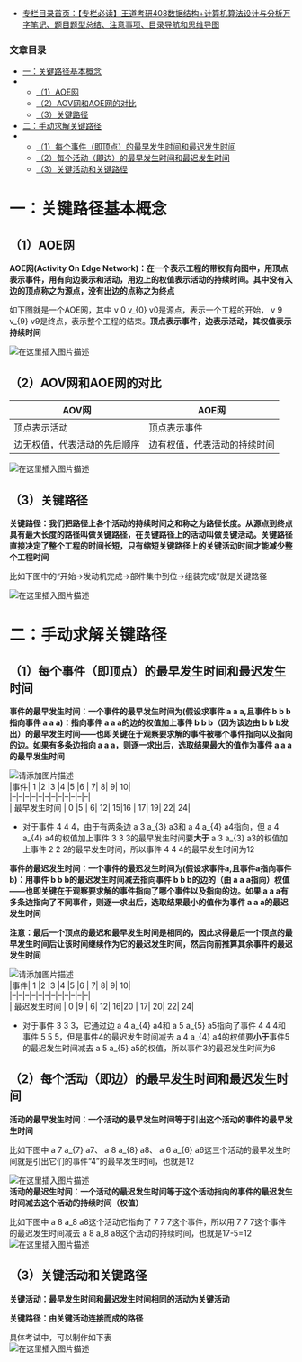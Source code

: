  

- [专栏目录首页：【专栏必读】王道考研408数据结构+计算机算法设计与分析万字笔记、题目题型总结、注意事项、目录导航和思维导图](https://zhangxing-tech.blog.csdn.net/article/details/121501138?spm=1001.2014.3001.5502)

### 文章目录

- [一：关键路径基本概念](#_4)
- - [（1）AOE网](#1AOE_6)
  - [（2）AOV网和AOE网的对比](#2AOVAOE_15)
  - [（3）关键路径](#3_24)
- [二：手动求解关键路径](#_32)
- - [（1）每个事件（即顶点）的最早发生时间和最迟发生时间](#1_33)
  - [（2）每个活动（即边）的最早发生时间和最迟发生时间](#2_56)
  - [（3）关键活动和关键路径](#3_70)

# 一：关键路径基本概念

## （1）AOE网

**AOE网\(Activity On Edge Network\)：在一个表示工程的带权有向图中，用顶点表示事件，用有向边表示和活动，用边上的权值表示活动的持续时间。其中没有入边的顶点称之为源点，没有出边的点称之为终点**

如下图就是一个AOE网，其中 v 0 v\_\{0\} v0​是源点，表示一个工程的开始， v 9 v\_\{9\} v9​是终点，表示整个工程的结束。**顶点表示事件，边表示活动，其权值表示持续时间**

![在这里插入图片描述](https://ziquyun.com/main/csdn/img?url=https%3A%2F%2Fimg-blog.csdnimg.cn%2F08bb5c859de949649363dc802f336626.png%3Fx-oss-process%3Dimage%2Fwatermark%2Ctype_ZHJvaWRzYW5zZmFsbGJhY2s%2Cshadow_50%2Ctext_Q1NETiBA5oiR5pOm5LqGREo%3D%2Csize_20%2Ccolor_FFFFFF%2Ct_70%2Cg_se%2Cx_16&rfUrl=https%3A%2F%2Fzhangxing-tech.blog.csdn.net%2Farticle%2Fdetails%2F121584617)

## （2）AOV网和AOE网的对比

| AOV网 | AOE网 |
| --- | --- |
| 顶点表示活动 | 顶点表示事件 |
| 边无权值，代表活动的先后顺序 | 边有权值，代表活动的持续时间 |

![在这里插入图片描述](https://ziquyun.com/main/csdn/img?url=https%3A%2F%2Fimg-blog.csdnimg.cn%2Fdf070a77614a4e708cac5ec03004d853.png%3Fx-oss-process%3Dimage%2Fwatermark%2Ctype_ZHJvaWRzYW5zZmFsbGJhY2s%2Cshadow_50%2Ctext_Q1NETiBA5oiR5pOm5LqGREo%3D%2Csize_20%2Ccolor_FFFFFF%2Ct_70%2Cg_se%2Cx_16&rfUrl=https%3A%2F%2Fzhangxing-tech.blog.csdn.net%2Farticle%2Fdetails%2F121584617)

## （3）关键路径

**关键路径：我们把路径上各个活动的持续时间之和称之为路径长度。从源点到终点具有最大长度的路径叫做关键路径，在关键路径上的活动叫做关键活动。关键路径直接决定了整个工程的时间长短，只有缩短关键路径上的关键活动时间才能减少整个工程时间**

比如下图中的“开始->发动机完成->部件集中到位->组装完成”就是关键路径

![在这里插入图片描述](https://ziquyun.com/main/csdn/img?url=https%3A%2F%2Fimg-blog.csdnimg.cn%2F1756296e6022486183e65ff2d5626ab4.png%3Fx-oss-process%3Dimage%2Fwatermark%2Ctype_ZHJvaWRzYW5zZmFsbGJhY2s%2Cshadow_50%2Ctext_Q1NETiBA5oiR5pOm5LqGREo%3D%2Csize_20%2Ccolor_FFFFFF%2Ct_70%2Cg_se%2Cx_16&rfUrl=https%3A%2F%2Fzhangxing-tech.blog.csdn.net%2Farticle%2Fdetails%2F121584617)

# 二：手动求解关键路径

## （1）每个事件（即顶点）的最早发生时间和最迟发生时间

**事件的最早发生时间：一个事件的最早发生时间为\(假设求事件 a a a,且事件 b b b指向事件 a a a\)：指向事件 a a a的边的权值加上事件 b b b（因为该边由 b b b发出）的最早发生时间——也即关键在于观察要求解的事件被哪个事件指向以及指向的边。如果有多条边指向 a a a，则逐一求出后，选取结果最大的值作为事件 a a a的最早发生时间**

![请添加图片描述](https://ziquyun.com/main/csdn/img?url=https%3A%2F%2Fimg-blog.csdnimg.cn%2F758bd7d004124e1a96424cb734f516b3.jpg%3Fx-oss-process%3Dimage%2Fwatermark%2Ctype_ZHJvaWRzYW5zZmFsbGJhY2s%2Cshadow_50%2Ctext_Q1NETiBA5oiR5pOm5LqGREo%3D%2Csize_20%2Ccolor_FFFFFF%2Ct_70%2Cg_se%2Cx_16&rfUrl=https%3A%2F%2Fzhangxing-tech.blog.csdn.net%2Farticle%2Fdetails%2F121584617)  
|事件| 1 |2 |3 |4 |5 |6 | 7| 8| 9| 10|  
|–|–|–|–|–|–|–|–|–|–|–|–|  
| 最早发生时间 | 0 |5 | 6| 12| 15|16 | 17| 19| 22| 24|

- 对于事件 4 4 4，由于有两条边 a 3 a\_\{3\} a3​和 a 4 a\_\{4\} a4​指向，但 a 4 a\_\{4\} a4​的权值加上事件 3 3 3的最早发生时间要**大于** a 3 a\_\{3\} a3​的权值加上事件 2 2 2的最早发生时间，所以事件 4 4 4的最早发生时间为12

**事件的最迟发生时间：一个事件的最迟发生时间为\(假设求事件a,且事件a指向事件b\)：用事件 b b b的最迟发生时间减去指向事件 b b b的边的（由 a a a指向）权值——也即关键在于观察要求解的事件指向了哪个事件以及指向的边。如果 a a a有多条边指向了不同事件，则逐一求出后，选取结果最小的值作为事件 a a a的最迟发生时间**

**注意：最后一个顶点的最迟和最早发生时间是相同的，因此求得最后一个顶点的最早发生时间后让该时间继续作为它的最迟发生时间，然后向前推算其余事件的最迟发生时间**

![请添加图片描述](https://ziquyun.com/main/csdn/img?url=https%3A%2F%2Fimg-blog.csdnimg.cn%2F758bd7d004124e1a96424cb734f516b3.jpg%3Fx-oss-process%3Dimage%2Fwatermark%2Ctype_ZHJvaWRzYW5zZmFsbGJhY2s%2Cshadow_50%2Ctext_Q1NETiBA5oiR5pOm5LqGREo%3D%2Csize_20%2Ccolor_FFFFFF%2Ct_70%2Cg_se%2Cx_16&rfUrl=https%3A%2F%2Fzhangxing-tech.blog.csdn.net%2Farticle%2Fdetails%2F121584617)  
|事件| 1 |2 |3 |4 |5 |6 | 7| 8| 9| 10|  
|–|–|–|–|–|–|–|–|–|–|–|–|  
| 最迟发生时间 | 0 |9 | 6| 12| 16|20 | 17| 20| 22| 24|

- 对于事件 3 3 3，它通过边 a 4 a\_\{4\} a4​和 a 5 a\_\{5\} a5​指向了事件 4 4 4和事件 5 5 5，但是事件4的最迟发生时间减去 a 4 a\_\{4\} a4​的权值要**小于**事件5的最迟发生时间减去 a 5 a\_\{5\} a5​的权值，所以事件3的最迟发生时间为6

## （2）每个活动（即边）的最早发生时间和最迟发生时间

**活动的最早发生时间：一个活动的最早发生时间等于引出这个活动的事件的最早发生时间**

比如下图中 a 7 a\_\{7\} a7​、 a 8 a\_\{8\} a8​、 a 6 a\_\{6\} a6​这三个活动的最早发生时间就是引出它们的事件“4”的最早发生时间，也就是12

![在这里插入图片描述](https://ziquyun.com/main/csdn/img?url=https%3A%2F%2Fimg-blog.csdnimg.cn%2F3961e1a5180e436199b2a9754b18c3dd.png%3Fx-oss-process%3Dimage%2Fwatermark%2Ctype_ZHJvaWRzYW5zZmFsbGJhY2s%2Cshadow_50%2Ctext_Q1NETiBA5oiR5pOm5LqGREo%3D%2Csize_20%2Ccolor_FFFFFF%2Ct_70%2Cg_se%2Cx_16&rfUrl=https%3A%2F%2Fzhangxing-tech.blog.csdn.net%2Farticle%2Fdetails%2F121584617)  
**活动的最迟生时间：一个活动的最迟发生时间等于这个活动指向的事件的最迟发生时间减去这个活动的持续时间（权值）**

比如下图中 a 8 a\_8 a8​这个活动它指向了 7 7 7这个事件，所以用 7 7 7这个事件的最迟发生时间减去 a 8 a\_8 a8​这个活动的持续时间，也就是17-5=12  
![在这里插入图片描述](https://ziquyun.com/main/csdn/img?url=https%3A%2F%2Fimg-blog.csdnimg.cn%2Ff56aa380cb9545f1ae13631f1f7091d8.png%3Fx-oss-process%3Dimage%2Fwatermark%2Ctype_ZHJvaWRzYW5zZmFsbGJhY2s%2Cshadow_50%2Ctext_Q1NETiBA5oiR5pOm5LqGREo%3D%2Csize_20%2Ccolor_FFFFFF%2Ct_70%2Cg_se%2Cx_16&rfUrl=https%3A%2F%2Fzhangxing-tech.blog.csdn.net%2Farticle%2Fdetails%2F121584617)

## （3）关键活动和关键路径

**关键活动：最早发生时间和最迟发生时间相同的活动为关键活动**

**关键路径：由关键活动连接而成的路径**

具体考试中，可以制作如下表  
![在这里插入图片描述](https://ziquyun.com/main/csdn/img?url=https%3A%2F%2Fimg-blog.csdnimg.cn%2F50baa39716a24413831e9fe9d1325736.png%3Fx-oss-process%3Dimage%2Fwatermark%2Ctype_ZHJvaWRzYW5zZmFsbGJhY2s%2Cshadow_50%2Ctext_Q1NETiBA5oiR5pOm5LqGREo%3D%2Csize_20%2Ccolor_FFFFFF%2Ct_70%2Cg_se%2Cx_16&rfUrl=https%3A%2F%2Fzhangxing-tech.blog.csdn.net%2Farticle%2Fdetails%2F121584617)